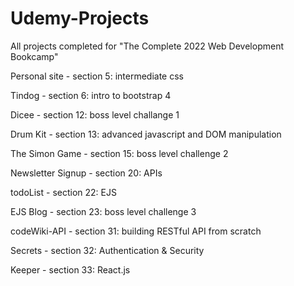 # Udemy-Projects
 All projects completed for "The Complete 2022 Web Development Bookcamp"

Personal site - section 5: intermediate css

Tindog - section 6: intro to bootstrap 4

Dicee - section 12: boss level challange 1

Drum Kit - section 13: advanced javascript and DOM manipulation

The Simon Game - section 15: boss level challenge 2

Newsletter Signup - section 20: APIs

todoList - section 22: EJS

EJS Blog - section 23: boss level challenge 3

codeWiki-API - section 31: building RESTful API from scratch

Secrets - section 32: Authentication & Security

Keeper - section 33: React.js



